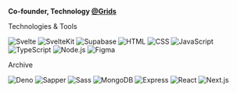 **Co-founder, Technology [@Grids](https://grids.bio)**
 
Technologies & Tools

![Svelte](https://img.shields.io/badge/-Svelte-white?style=flat&logo=Svelte)
![SvelteKit](https://img.shields.io/badge/-SvelteKit-white?style=flat&logo=Svelte)
![Supabase](https://img.shields.io/badge/-Supabase-white?style=flat&logo=Supabase)
![HTML](https://img.shields.io/badge/-HTML-white?style=flat&logo=Html5)
![CSS](https://img.shields.io/badge/-CSS-white?style=flat&logo=CSS3&logoColor=2965f1)
![JavaScript](https://img.shields.io/badge/-JavaScript-white?style=flat&logo=JavaScript)
![TypeScript](https://img.shields.io/badge/-TypeScript-white?style=flat&logo=TypeScript)
![Node.js](https://img.shields.io/badge/-Node.js-white?style=flat&logo=Node.js)
![Figma](https://img.shields.io/badge/-Figma-white?style=flat&logo=Figma&logoColor=black)


Archive

![Deno](https://img.shields.io/badge/-Deno-white?style=flat&logo=Deno&)
![Sapper](https://img.shields.io/badge/-Sapper-white?style=flat&logo=Svelte&logoColor=159497)
![Sass](https://img.shields.io/badge/-Sass-white?style=flat&logo=Sass)
![MongoDB](https://img.shields.io/badge/-MongoDB-white?style=flat&logo=Mongodb)
![Express](https://img.shields.io/badge/-Express-white?style=flat&logo=Express&logoColor=black)
![React](https://img.shields.io/badge/-React-white?style=flat&logo=React)
![Next.js](https://img.shields.io/badge/-Next.js-white?style=flat&logo=Next.js)

